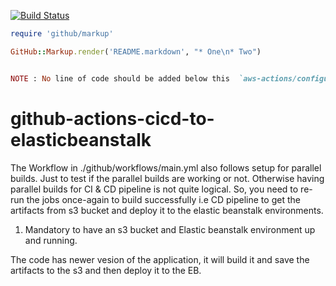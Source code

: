 [![Build Status](https://github.com/JS-DevTools/npm-publish/workflows/CI-CD/badge.svg)](https://github.com/JS-DevTools/npm-publish/actions) <br>


```ruby
require 'github/markup'

GitHub::Markup.render('README.markdown', "* One\n* Two")
```
```ruby 

NOTE : No line of code should be added below this  `aws-actions/configure-aws-credentials@v1` rather than a `with` statement with the credentials. Otherwise, it will return an error. 

``` 


# github-actions-cicd-to-elasticbeanstalk

The Workflow in ./github/workflows/main.yml also follows setup for parallel builds. Just to test if the parallel builds are working or not. Otherwise having parallel builds for CI & CD pipeline is not quite logical.
So, you need to re-run the jobs once-again to build successfully i.e CD pipeline to get the artifacts from s3 bucket and deploy it to the elastic beanstalk environments.


1. Mandatory to have an s3 bucket and Elastic beanstalk environment up and running.

The code has newer vesion of the application, it will build it and save the artifacts to the s3 and then deploy it to the EB.
